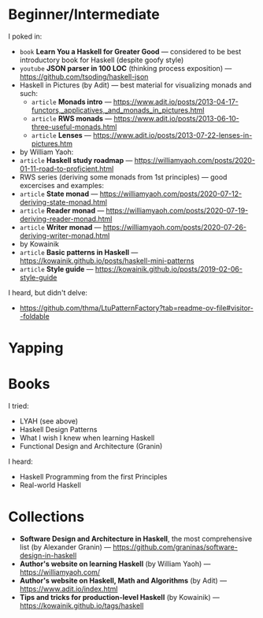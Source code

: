 # Beginner/Intermediate

I poked in:
* `book` **Learn You a Haskell for Greater Good** — considered to be best introductory book for Haskell (despite goofy style)
* `youtube` **JSON parser in 100 LOC** (thinking process exposition) — https://github.com/tsoding/haskell-json
* Haskell in Pictures (by Adit) — best material for visualizing monads and such:
  * `article` **Monads intro** — https://www.adit.io/posts/2013-04-17-functors,_applicatives,_and_monads_in_pictures.html
  * `article` **RWS monads** — https://www.adit.io/posts/2013-06-10-three-useful-monads.html
  * `article` **Lenses** — https://www.adit.io/posts/2013-07-22-lenses-in-pictures.htm
* by William Yaoh:
 * `article` **Haskell study roadmap** — https://williamyaoh.com/posts/2020-01-11-road-to-proficient.html
 * RWS series (deriving some monads from 1st principles) — good excercises and examples:
 * `article` **State monad** — https://williamyaoh.com/posts/2020-07-12-deriving-state-monad.html
 * `article` **Reader monad** — https://williamyaoh.com/posts/2020-07-19-deriving-reader-monad.html
 * `article` **Writer monad** — https://williamyaoh.com/posts/2020-07-26-deriving-writer-monad.html
* by Kowainik
 * `article` **Basic patterns in Haskell** — https://kowainik.github.io/posts/haskell-mini-patterns
 * `article` **Style guide** — https://kowainik.github.io/posts/2019-02-06-style-guide

I heard, but didn't delve:
* https://github.com/thma/LtuPatternFactory?tab=readme-ov-file#visitor--foldable

# Yapping


# Books

I tried:
* LYAH (see above)
* Haskell Design Patterns
* What I wish I knew when learning Haskell
* Functional Design and Architecture (Granin)

I heard:
* Haskell Programming from the first Principles
* Real-world Haskell

# Collections

* **Software Design and Architecture in Haskell**, the most comprehensive list (by Alexander Granin) — https://github.com/graninas/software-design-in-haskell
* **Author's website on learning Haskell** (by William Yaoh) — https://williamyaoh.com/
* **Author's website on Haskell, Math and Algorithms** (by Adit) — https://www.adit.io/index.html
* **Tips and tricks for production-level Haskell** (by Kowainik) — https://kowainik.github.io/tags/haskell

